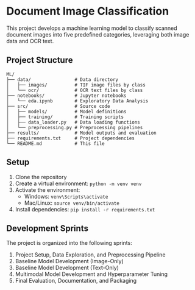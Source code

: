 # Document Image Classification

This project develops a machine learning model to classify scanned document images into five predefined categories, leveraging both image data and OCR text.

## Project Structure

```
ML/
├── data/                # Data directory
│   ├── images/          # TIF image files by class
│   └── ocr/             # OCR text files by class
├── notebooks/           # Jupyter notebooks
│   └── eda.ipynb        # Exploratory Data Analysis
├── src/                 # Source code
│   ├── models/          # Model definitions
│   ├── training/        # Training scripts
│   ├── data_loader.py   # Data loading functions
│   └── preprocessing.py # Preprocessing pipelines
├── results/             # Model outputs and evaluation
├── requirements.txt     # Project dependencies
└── README.md            # This file
```

## Setup

1. Clone the repository
2. Create a virtual environment: `python -m venv venv`
3. Activate the environment:
   - Windows: `venv\Scripts\activate`
   - Mac/Linux: `source venv/bin/activate`
4. Install dependencies: `pip install -r requirements.txt`

## Development Sprints

The project is organized into the following sprints:

1. Project Setup, Data Exploration, and Preprocessing Pipeline
2. Baseline Model Development (Image-Only)
3. Baseline Model Development (Text-Only)
4. Multimodal Model Development and Hyperparameter Tuning
5. Final Evaluation, Documentation, and Packaging 